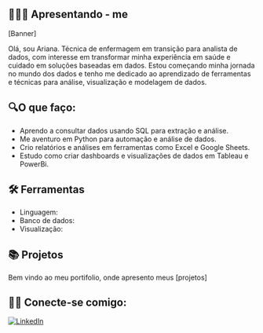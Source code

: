 ##  🙋🏻‍♀️ Apresentando - me
[Banner]

Olá, sou Ariana. Técnica de enfermagem em transição para analista de dados, com interesse em transformar minha experiência em saúde e cuidado em soluções baseadas em dados. Estou começando minha jornada no mundo dos dados e tenho me dedicado ao aprendizado de ferramentas e técnicas para análise, visualização e modelagem de dados.

## 🔍O que faço:

- Aprendo a consultar dados usando SQL para extração e análise.
- Me aventuro em Python para automação e análise de dados.
- Crio relatórios e análises em ferramentas como Excel e Google Sheets.
- Estudo como criar dashboards e visualizações de dados em Tableau e PowerBi.
  
## 🛠️ Ferramentas
- Linguagem: 
- Banco de dados: 
- Visualização: 

## 📚 Projetos
Bem vindo ao meu portifolio, onde apresento meus [projetos]

## 👋🏻 Conecte-se comigo:
[![LinkedIn](https://img.shields.io/badge/LinkedIn-0077B5?style=for-the-badge&logo=linkedin&logoColor=white)](https://www.linkedin.com/in/arianagmcosta/)


